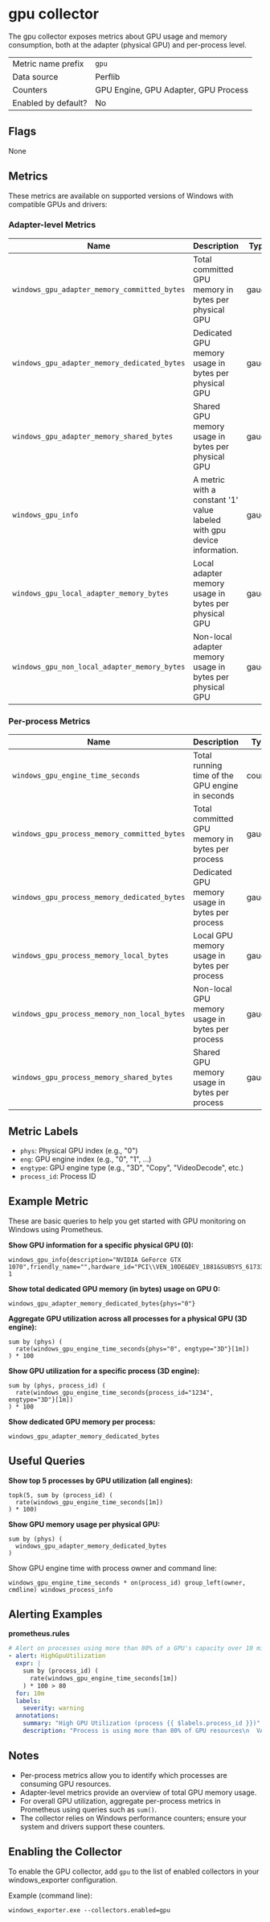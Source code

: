 # gpu collector

The gpu collector exposes metrics about GPU usage and memory consumption, both at the adapter (physical GPU) and
per-process level.

|                     |                                      |
|---------------------|--------------------------------------|
| Metric name prefix  | `gpu`                                |
| Data source         | Perflib                              |
| Counters            | GPU Engine, GPU Adapter, GPU Process |
| Enabled by default? | No                                   |

## Flags

None

## Metrics

These metrics are available on supported versions of Windows with compatible GPUs and drivers:

### Adapter-level Metrics

| Name                                         | Description                                                             | Type  | Labels                                                                               |
|----------------------------------------------|-------------------------------------------------------------------------|-------|--------------------------------------------------------------------------------------|
| `windows_gpu_adapter_memory_committed_bytes` | Total committed GPU memory in bytes per physical GPU                    | gauge | `phys`                                                                               |
| `windows_gpu_adapter_memory_dedicated_bytes` | Dedicated GPU memory usage in bytes per physical GPU                    | gauge | `phys`                                                                               |
| `windows_gpu_adapter_memory_shared_bytes`    | Shared GPU memory usage in bytes per physical GPU                       | gauge | `phys`                                                                               |
| `windows_gpu_info`                           | A metric with a constant '1' value labeled with gpu device information. | gauge | `phys`, `physical_device_object_name`, `hardware_id`, `friendly_name`, `description` |
| `windows_gpu_local_adapter_memory_bytes`     | Local adapter memory usage in bytes per physical GPU                    | gauge | `phys`                                                                               |
| `windows_gpu_non_local_adapter_memory_bytes` | Non-local adapter memory usage in bytes per physical GPU                | gauge | `phys`                                                                               |

### Per-process Metrics

| Name                                         | Description                                                             | Type    | Labels                                                                               |
|----------------------------------------------|-------------------------------------------------------------------------|---------|--------------------------------------------------------------------------------------|
| `windows_gpu_engine_time_seconds`            | Total running time of the GPU engine in seconds                         | counter | `phys`, `eng`, `engtype`, `process_id`                                               |
| `windows_gpu_process_memory_committed_bytes` | Total committed GPU memory in bytes per process                         | gauge   | `phys`,`process_id`                                                                  |
| `windows_gpu_process_memory_dedicated_bytes` | Dedicated GPU memory usage in bytes per process                         | gauge   | `phys`,`process_id`                                                                  |
| `windows_gpu_process_memory_local_bytes`     | Local GPU memory usage in bytes per process                             | gauge   | `phys`,`process_id`                                                                  |
| `windows_gpu_process_memory_non_local_bytes` | Non-local GPU memory usage in bytes per process                         | gauge   | `phys`,`process_id`                                                                  |
| `windows_gpu_process_memory_shared_bytes`    | Shared GPU memory usage in bytes per process                            | gauge   | `phys`,`process_id`                                                                  |

## Metric Labels

* `phys`: Physical GPU index (e.g., "0")
* `eng`: GPU engine index (e.g., "0", "1", ...)
* `engtype`: GPU engine type (e.g., "3D", "Copy", "VideoDecode", etc.)
* `process_id`: Process ID

## Example Metric

These are basic queries to help you get started with GPU monitoring on Windows using Prometheus.

**Show GPU information for a specific physical GPU (0):**

```promql
windows_gpu_info{description="NVIDIA GeForce GTX 1070",friendly_name="",hardware_id="PCI\\VEN_10DE&DEV_1B81&SUBSYS_61733842&REV_A1",phys="0",physical_device_object_name="\\Device\\NTPNP_PCI0027"} 1
```

**Show total dedicated GPU memory (in bytes) usage on GPU 0:**

```promql
windows_gpu_adapter_memory_dedicated_bytes{phys="0"}
```

**Aggregate GPU utilization across all processes for a physical GPU (3D engine):**

```promql
sum by (phys) (
  rate(windows_gpu_engine_time_seconds{phys="0", engtype="3D"}[1m])
) * 100
```

**Show GPU utilization for a specific process (3D engine):**

```promql
sum by (phys, process_id) (
  rate(windows_gpu_engine_time_seconds{process_id="1234", engtype="3D"}[1m])
) * 100
```

**Show dedicated GPU memory per process:**

```promql
windows_gpu_adapter_memory_dedicated_bytes
```

## Useful Queries

**Show top 5 processes by GPU utilization (all engines):**

```promql
topk(5, sum by (process_id) (
  rate(windows_gpu_engine_time_seconds[1m])
) * 100)
```

**Show GPU memory usage per physical GPU:**

```promql
sum by (phys) (
  windows_gpu_adapter_memory_dedicated_bytes
)
```

Show GPU engine time with process owner and command line:

```promql
windows_gpu_engine_time_seconds * on(process_id) group_left(owner, cmdline) windows_process_info
```

## Alerting Examples

**prometheus.rules**

```yaml
# Alert on processes using more than 80% of a GPU's capacity over 10 minutes
- alert: HighGpuUtilization
  expr: |
    sum by (process_id) (
      rate(windows_gpu_engine_time_seconds[1m])
    ) * 100 > 80
  for: 10m
  labels:
    severity: warning
  annotations:
    summary: "High GPU Utilization (process {{ $labels.process_id }})"
    description: "Process is using more than 80% of GPU resources\n  VALUE = {{ $value }}\n  LABELS: {{ $labels }}"
```

## Notes

* Per-process metrics allow you to identify which processes are consuming GPU resources.
* Adapter-level metrics provide an overview of total GPU memory usage.
* For overall GPU utilization, aggregate per-process metrics in Prometheus using queries such as `sum()`.
* The collector relies on Windows performance counters; ensure your system and drivers support these counters.

## Enabling the Collector

To enable the GPU collector, add `gpu` to the list of enabled collectors in your windows_exporter configuration.

Example (command line):

```shell
windows_exporter.exe --collectors.enabled=gpu
```

